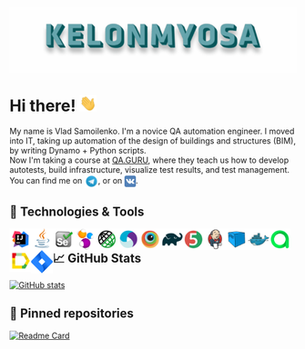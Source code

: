 <img align="center" title="Header" alt="KELONMYOSA" src="assets/Header.gif" />

# Hi there! <img src="assets/wave.gif" width="30px">

My name is Vlad Samoilenko. I'm a novice QA automation engineer. I moved into IT, taking up automation of the design of buildings and structures (BIM), by writing Dynamo + Python scripts.   
Now I'm taking a course at [QA.GURU](https://qa.guru), where they teach us how to develop autotests, build infrastructure, visualize test results, and test management.  
You can find me on [<img src="assets/Telegram.svg" height="24px" align="center">](https://t.me/KELONMYOSA), or on [<img src="https://github.com/KELONMYOSA/KELONMYOSA/blob/main/assets/vk.svg" height="20px" align="center">](https://vk.com/kelonmyosa).

## 🔧 Technologies & Tools
<img width="38px" align="left" title="IntelliJ IDEA" src="assets/Intelij_IDEA.svg">
<img width="38px" align="left" title="Java" src="assets/Java.svg">
<img width="38px" align="left" title="Selenium" src="assets/Selenium.svg">
<img width="38px" align="left" title="Selenide" src="assets/selenide-logo.svg ">
<img width="38px" align="left" title="Rest-Assured" src="assets/RESTAssured.svg">
<img width="38px" align="left" title="Appium" src="assets/Appium.svg">
<img width="38px" align="left" title="Browserstack" src="assets/Browserstack.svg">
<img width="38px" align="left" title="Gradle" src="assets/Gradle.svg">
<img width="38px" align="left" title="JUnit5" src="assets/junit5.svg">
<img width="38px" align="left" title="Jenkins" src="assets/Jenkins.svg">
<img width="38px" align="left" title="Selenoid" src="assets/selenoid.svg">
<img width="38px" align="left" title="Docker" src="assets/Docker.svg">
<img width="38px" align="left" title="Allure TestOps" src="assets/allureTestOPS.svg">
<img width="38px" align="left" title="Allure Report" src="assets/allureReport.svg">
<img width="38px" align="left" title="Jira" src="assets/Jira.svg">

## &#x1f4c8; GitHub Stats
[![GitHub stats](https://github-readme-stats.vercel.app/api?username=KELONMYOSA&show_icons=true&theme=vue)](https://github.com/anuraghazra/github-readme-stats)

## :pushpin: Pinned repositories
[![Readme Card](https://github-readme-stats.vercel.app/api/pin/?username=KELONMYOSA&repo=nexign-page-tests)](https://github.com/anuraghazra/github-readme-stats)